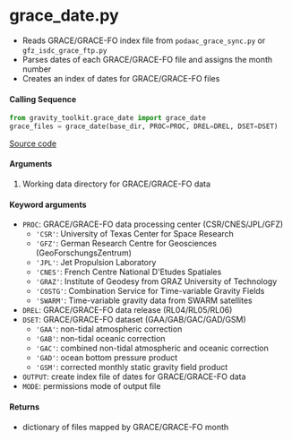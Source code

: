 grace_date.py
=============

- Reads GRACE/GRACE-FO index file from `podaac_grace_sync.py` or `gfz_isdc_grace_ftp.py`
- Parses dates of each GRACE/GRACE-FO file and assigns the month number
- Creates an index of dates for GRACE/GRACE-FO files

#### Calling Sequence
```python
from gravity_toolkit.grace_date import grace_date
grace_files = grace_date(base_dir, PROC=PROC, DREL=DREL, DSET=DSET)
```
[Source code](https://github.com/tsutterley/read-GRACE-harmonics/blob/main/gravity_toolkit/grace_date.py)

#### Arguments
1. Working data directory for GRACE/GRACE-FO data

#### Keyword arguments
- `PROC`: GRACE/GRACE-FO data processing center (CSR/CNES/JPL/GFZ)
   * `'CSR'`: University of Texas Center for Space Research
   * `'GFZ'`: German Research Centre for Geosciences (GeoForschungsZentrum)
   * `'JPL'`: Jet Propulsion Laboratory
   * `'CNES'`: French Centre National D'Etudes Spatiales
   * `'GRAZ'`: Institute of Geodesy from GRAZ University of Technology
   * `'COSTG'`: Combination Service for Time-variable Gravity Fields
   * `'SWARM'`: Time-variable gravity data from SWARM satellites
- `DREL`: GRACE/GRACE-FO data release (RL04/RL05/RL06)
- `DSET`: GRACE/GRACE-FO dataset (GAA/GAB/GAC/GAD/GSM)
   * `'GAA'`: non-tidal atmospheric correction
   * `'GAB'`: non-tidal oceanic correction
   * `'GAC'`: combined non-tidal atmospheric and oceanic correction
   * `'GAD'`: ocean bottom pressure product
   * `'GSM'`: corrected monthly static gravity field product
- `OUTPUT`: create index file of dates for GRACE/GRACE-FO data
- `MODE`: permissions mode of output file

#### Returns
- dictionary of files mapped by GRACE/GRACE-FO month
